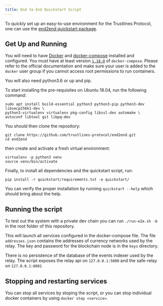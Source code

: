```yaml
---
title: End to End Quickstart Script
---
```


To quickly set up an easy-to-use environment for the Trustlines Protocol, one can use the [end2end quickstart package](https://github.com/trustlines-protocol/end2end/tree/master/quickstart).

## Get Up and Running

You will need to have [Docker](https://docker.com) and [docker-compose](https://docs.docker.com/compose/)
installed and configured. You must have at least version [`1.18.0`](https://github.com/docker/compose/releases/tag/1.18.0)
of `docker-compose`. Please refer to the official documentation and make sure your user is added
to the `docker` user group if you cannot access root permissions to run containers.

You will also need python3.6 or up and pip.

To start installing the pre-requisites on Ubuntu 18.04, run the following command:
```
sudo apt install build-essential python3 python3-pip python3-dev libsecp256k1-dev \
python3-virtualenv virtualenv pkg-config libssl-dev automake \
autoconf libtool git libpq-dev
```

You should then clone the repository:
```
git clone https://github.com/trustlines-protocol/end2end.git
cd end2end
```

then create and activate a fresh virtual environment:
```
virtualenv -p python3 venv
source venv/bin/activate
```

Finally, to install all dependencies and the quickstart script, run:
```
pip install -r quickstart/requirements.txt -e quickstart/
```

You can verify the proper installation by running `quickstart --help` which should bring about the help.

## Running the script

To test out the system with a private dev chain you can run
`./run-e2e.sh -b` in the root folder of this repository.

This will launch all services configured in the docker-compose file.
The file `addresses.json` contains the addresses of currency networks used by the relay.
The key and password for the blockchain node is in the `keys` directory.

There is no persistence of the database of the events indexer used by the relay.
The script exposes the relay api on `127.0.0.1:5000` and the safe-relay on `127.0.0.1:8001`

## Stopping and restarting services

You can stop all services by stoping the script, or you can stop individual docker containers by using 
`docker stop <service>`.
